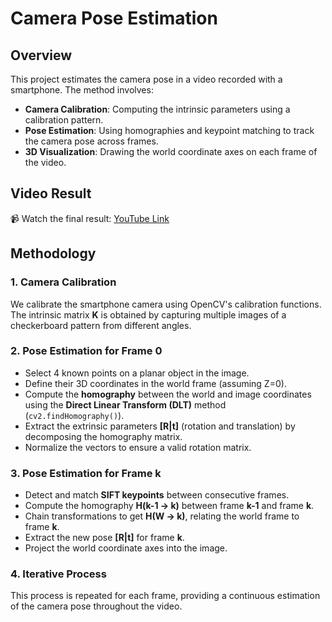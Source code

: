 # Camera Pose Estimation

## Overview

This project estimates the camera pose in a video recorded with a smartphone. The method involves:
- **Camera Calibration**: Computing the intrinsic parameters using a calibration pattern.
- **Pose Estimation**: Using homographies and keypoint matching to track the camera pose across frames.
- **3D Visualization**: Drawing the world coordinate axes on each frame of the video.

## Video Result

📹 Watch the final result: [YouTube Link](https://youtu.be/88yBJfffya8)

## Methodology

### 1. Camera Calibration
We calibrate the smartphone camera using OpenCV's calibration functions. The intrinsic matrix **K** is obtained by capturing multiple images of a checkerboard pattern from different angles.

### 2. Pose Estimation for Frame 0
- Select 4 known points on a planar object in the image.
- Define their 3D coordinates in the world frame (assuming Z=0).
- Compute the **homography** between the world and image coordinates using the **Direct Linear Transform (DLT)** method (`cv2.findHomography()`).
- Extract the extrinsic parameters **[R|t]** (rotation and translation) by decomposing the homography matrix.
- Normalize the vectors to ensure a valid rotation matrix.

### 3. Pose Estimation for Frame k
- Detect and match **SIFT keypoints** between consecutive frames.
- Compute the homography **H(k-1 → k)** between frame **k-1** and frame **k**.
- Chain transformations to get **H(W → k)**, relating the world frame to frame **k**.
- Extract the new pose **[R|t]** for frame **k**.
- Project the world coordinate axes into the image.

### 4. Iterative Process
This process is repeated for each frame, providing a continuous estimation of the camera pose throughout the video.
